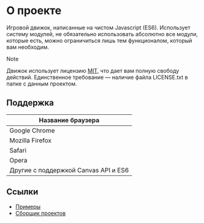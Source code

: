 # О проекте
Игровой движок, написанные на чистом Javascript (ES6). Использует систему модулей, не обязательно использовать абсолютно все модули, которые есть, можно ограничиться лишь тем функционалом, который вам необходим.

> [!NOTE]
> Движок использует лицензию [MIT](./LICENSE.txt), что дает вам полную свободу действий. Единственное требование — наличие файла LICENSE.txt в папке с данным проектом.

## Поддержка
| Название браузера |
| --- |
| Google Chrome |
| Mozilla Firefox |
| Safari |
| Opera |
| Другие с поддержкой Canvas API и ES6 |

## Ссылки
* [Примеры](./examples)
* [Сборщик проектов](https://github.com/wmgcat/builder)